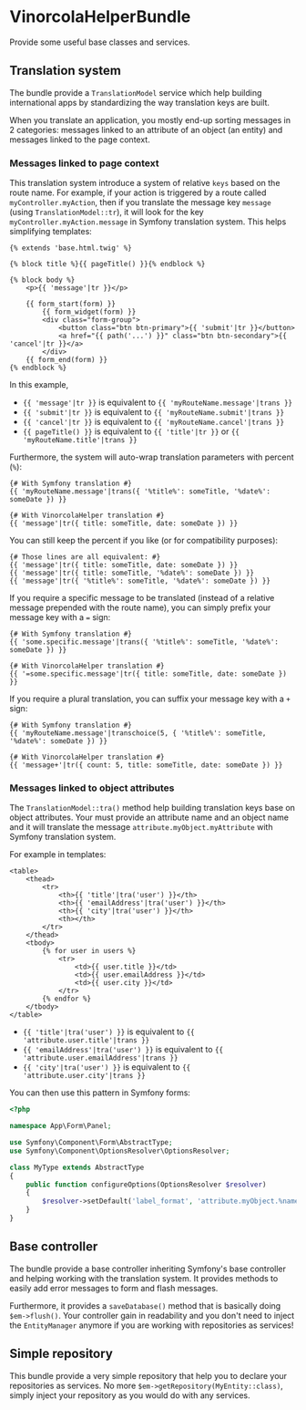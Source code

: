 # VinorcolaHelperBundle

Provide some useful base classes and services.

## Translation system

The bundle provide a `TranslationModel` service which help building international apps by standardizing the way translation keys are built.

When you translate an application, you mostly end-up sorting messages in 2 categories: messages linked to an attribute of an object (an entity) and messages linked to the page context.

### Messages linked to page context

This translation system introduce a system of relative `keys` based on the route name. For example, if your action is triggered by a route called `myController.myAction`, then if you translate the message key `message` (using `TranslationModel::tr`), it will look for the key `myController.myAction.message` in Symfony translation system. This helps simplifying templates:

```twig
{% extends 'base.html.twig' %}

{% block title %}{{ pageTitle() }}{% endblock %}

{% block body %}
    <p>{{ 'message'|tr }}</p>

    {{ form_start(form) }}
        {{ form_widget(form) }}
        <div class="form-group">
            <button class="btn btn-primary">{{ 'submit'|tr }}</button>
            <a href="{{ path('...') }}" class="btn btn-secondary">{{ 'cancel'|tr }}</a>
        </div>
    {{ form_end(form) }}
{% endblock %}
```

In this example,

* `{{ 'message'|tr }}` is equivalent to `{{ 'myRouteName.message'|trans }}`
* `{{ 'submit'|tr }}` is equivalent to `{{ 'myRouteName.submit'|trans }}`
* `{{ 'cancel'|tr }}` is equivalent to `{{ 'myRouteName.cancel'|trans }}`
* `{{ pageTitle() }}` is equivalent to `{{ 'title'|tr }}` or `{{ 'myRouteName.title'|trans }}`

Furthermore, the system will auto-wrap translation parameters with percent (`%`):

```twig
{# With Symfony translation #}
{{ 'myRouteName.message'|trans({ '%title%': someTitle, '%date%': someDate }) }}

{# With VinorcolaHelper translation #}
{{ 'message'|tr({ title: someTitle, date: someDate }) }}
```

You can still keep the percent if you like (or for compatibility purposes):

```twig
{# Those lines are all equivalent: #}
{{ 'message'|tr({ title: someTitle, date: someDate }) }}
{{ 'message'|tr({ title: someTitle, '%date%': someDate }) }}
{{ 'message'|tr({ '%title%': someTitle, '%date%': someDate }) }}
```

If you require a specific message to be translated (instead of a relative message prepended with the route name), you can simply prefix your message key with a `=` sign:

```twig
{# With Symfony translation #}
{{ 'some.specific.message'|trans({ '%title%': someTitle, '%date%': someDate }) }}

{# With VinorcolaHelper translation #}
{{ '=some.specific.message'|tr({ title: someTitle, date: someDate }) }}
```

If you require a plural translation, you can suffix your message key with a `+` sign:

```twig
{# With Symfony translation #}
{{ 'myRouteName.message'|transchoice(5, { '%title%': someTitle, '%date%': someDate }) }}

{# With VinorcolaHelper translation #}
{{ 'message+'|tr({ count: 5, title: someTitle, date: someDate }) }}
```

### Messages linked to object attributes

The `TranslationModel::tra()` method help building translation keys base on object attributes. Your must provide an attribute name and an object name and it will translate the message `attribute.myObject.myAttribute` with Symfony translation system.

For example in templates:

```twig
<table>
    <thead>
        <tr>
            <th>{{ 'title'|tra('user') }}</th>
            <th>{{ 'emailAddress'|tra('user') }}</th>
            <th>{{ 'city'|tra('user') }}</th>
            <th></th>
        </tr>
    </thead>
    <tbody>
        {% for user in users %}
            <tr>
                <td>{{ user.title }}</td>
                <td>{{ user.emailAddress }}</td>
                <td>{{ user.city }}</td>
            </tr>
        {% endfor %}
    </tbody>
</table>
```

* `{{ 'title'|tra('user') }}` is equivalent to `{{ 'attribute.user.title'|trans }}`
* `{{ 'emailAddress'|tra('user') }}` is equivalent to `{{ 'attribute.user.emailAddress'|trans }}`
* `{{ 'city'|tra('user') }}` is equivalent to `{{ 'attribute.user.city'|trans }}`

You can then use this pattern in Symfony forms:

```php
<?php

namespace App\Form\Panel;

use Symfony\Component\Form\AbstractType;
use Symfony\Component\OptionsResolver\OptionsResolver;

class MyType extends AbstractType
{
    public function configureOptions(OptionsResolver $resolver)
    {
        $resolver->setDefault('label_format', 'attribute.myObject.%name%');
    }
}
```

## Base controller

The bundle provide a base controller inheriting Symfony's base controller and helping working with the translation system. It provides methods to easily add error messages to form and flash messages.

Furthermore, it provides a `saveDatabase()` method that is basically doing `$em->flush()`. Your controller gain in readability and you don't need to inject the `EntityManager` anymore if you are working with repositories as services!

## Simple repository

This bundle provide a very simple repository that help you to declare your repositories as services. No more `$em->getRepository(MyEntity::class)`, simply inject your repository as you would do with any services.
